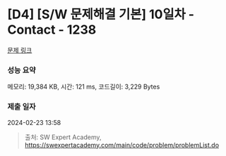 # [D4] [S/W 문제해결 기본] 10일차 - Contact - 1238 

[문제 링크](https://swexpertacademy.com/main/code/problem/problemDetail.do?contestProbId=AV15B1cKAKwCFAYD) 

### 성능 요약

메모리: 19,384 KB, 시간: 121 ms, 코드길이: 3,229 Bytes

### 제출 일자

2024-02-23 13:58



> 출처: SW Expert Academy, https://swexpertacademy.com/main/code/problem/problemList.do